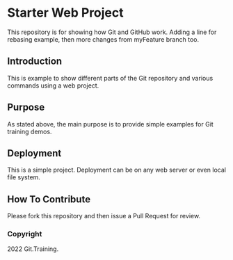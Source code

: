 # Starter Web Project

This repository is for showing how Git and GitHub work. Adding a line for rebasing example, then more changes from myFeature branch too.

## Introduction

This is example to show different parts of the Git repository and various commands using a web project.

## Purpose

As stated above, the main purpose is to provide simple examples for Git training demos.

## Deployment

This is a simple project. Deployment can be on any web server or even local file system.

## How To Contribute
Please fork this repository and then issue a Pull Request for review.
### Copyright
2022 Git.Training.